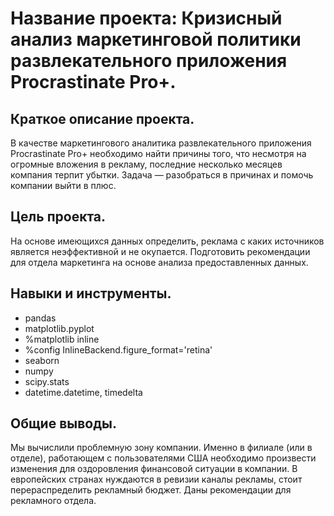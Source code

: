# Название проекта: Кризисный анализ маркетинговой политики развлекательного приложения Procrastinate Pro+.
## Краткое описание проекта.
В качестве маркетингового аналитика развлекательного приложения Procrastinate Pro+ необходимо найти причины того, что несмотря на огромные вложения в рекламу, последние несколько месяцев компания терпит убытки. Задача — разобраться в причинах и помочь компании выйти в плюс.
## Цель проекта.
На основе имеющихся данных определить, реклама с каких источников является неэффективной и не окупается. Подготовить рекомендации для отдела маркетинга на основе анализа предоставленных данных.
## Навыки и инструменты.
- pandas
- matplotlib.pyplot
- %matplotlib inline
- %config InlineBackend.figure_format='retina'
- seaborn
- numpy 
- scipy.stats 
- datetime.datetime, timedelta

##  Общие выводы.
Мы вычислили проблемную зону компании. Именно в филиале (или в отделе), работающем с пользователями США необходимо произвести изменения для оздоровления финансовой ситуации в компании.
В европейских странах нуждаются в ревизии каналы рекламы, стоит перераспределить рекламный бюджет.
Даны рекомендации для рекламного отдела.

